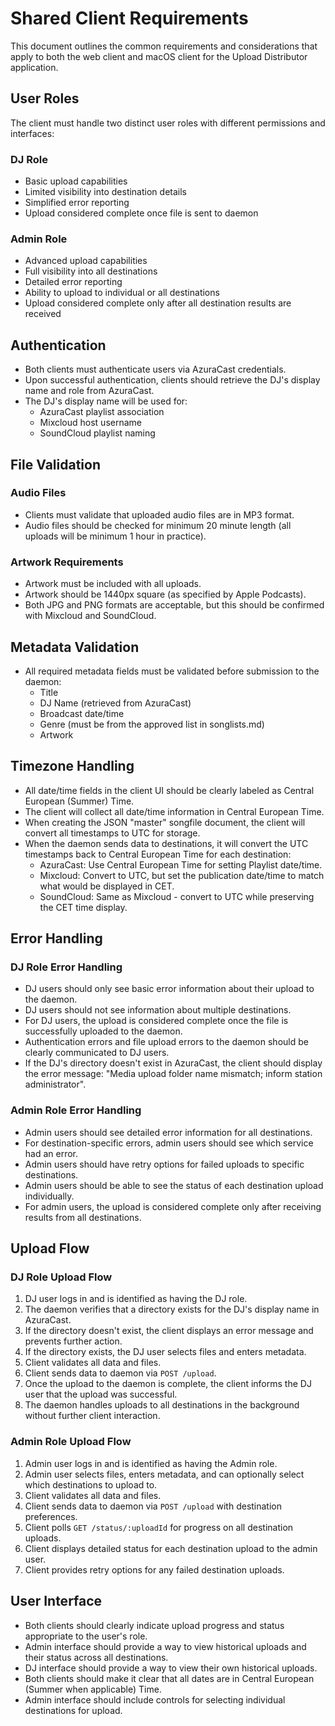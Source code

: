 # Shared Client Requirements

This document outlines the common requirements and considerations that apply to both the web client and macOS client for the Upload Distributor application.

## User Roles

The client must handle two distinct user roles with different permissions and interfaces:

### DJ Role
- Basic upload capabilities
- Limited visibility into destination details
- Simplified error reporting
- Upload considered complete once file is sent to daemon

### Admin Role
- Advanced upload capabilities
- Full visibility into all destinations
- Detailed error reporting
- Ability to upload to individual or all destinations
- Upload considered complete only after all destination results are received

## Authentication

- Both clients must authenticate users via AzuraCast credentials.
- Upon successful authentication, clients should retrieve the DJ's display name and role from AzuraCast.
- The DJ's display name will be used for:
  - AzuraCast playlist association
  - Mixcloud host username
  - SoundCloud playlist naming

## File Validation

### Audio Files

- Clients must validate that uploaded audio files are in MP3 format.
- Audio files should be checked for minimum 20 minute length (all uploads will be minimum 1 hour in practice).

### Artwork Requirements

- Artwork must be included with all uploads.
- Artwork should be 1440px square (as specified by Apple Podcasts).
- Both JPG and PNG formats are acceptable, but this should be confirmed with Mixcloud and SoundCloud.

## Metadata Validation

- All required metadata fields must be validated before submission to the daemon:
  - Title
  - DJ Name (retrieved from AzuraCast)
  - Broadcast date/time
  - Genre (must be from the approved list in songlists.md)
  - Artwork

## Timezone Handling

- All date/time fields in the client UI should be clearly labeled as Central European (Summer) Time.
- The client will collect all date/time information in Central European Time.
- When creating the JSON "master" songfile document, the client will convert all timestamps to UTC for storage.
- When the daemon sends data to destinations, it will convert the UTC timestamps back to Central European Time for each destination:
  - AzuraCast: Use Central European Time for setting Playlist date/time.
  - Mixcloud: Convert to UTC, but set the publication date/time to match what would be displayed in CET.
  - SoundCloud: Same as Mixcloud - convert to UTC while preserving the CET time display.

## Error Handling

### DJ Role Error Handling
- DJ users should only see basic error information about their upload to the daemon.
- DJ users should not see information about multiple destinations.
- For DJ users, the upload is considered complete once the file is successfully uploaded to the daemon.
- Authentication errors and file upload errors to the daemon should be clearly communicated to DJ users.
- If the DJ's directory doesn't exist in AzuraCast, the client should display the error message: "Media upload folder name mismatch; inform station administrator".

### Admin Role Error Handling
- Admin users should see detailed error information for all destinations.
- For destination-specific errors, admin users should see which service had an error.
- Admin users should have retry options for failed uploads to specific destinations.
- Admin users should be able to see the status of each destination upload individually.
- For admin users, the upload is considered complete only after receiving results from all destinations.

## Upload Flow

### DJ Role Upload Flow
1. DJ user logs in and is identified as having the DJ role.
2. The daemon verifies that a directory exists for the DJ's display name in AzuraCast.
3. If the directory doesn't exist, the client displays an error message and prevents further action.
4. If the directory exists, the DJ user selects files and enters metadata.
5. Client validates all data and files.
6. Client sends data to daemon via `POST /upload`.
7. Once the upload to the daemon is complete, the client informs the DJ user that the upload was successful.
8. The daemon handles uploads to all destinations in the background without further client interaction.

### Admin Role Upload Flow
1. Admin user logs in and is identified as having the Admin role.
2. Admin user selects files, enters metadata, and can optionally select which destinations to upload to.
3. Client validates all data and files.
4. Client sends data to daemon via `POST /upload` with destination preferences.
5. Client polls `GET /status/:uploadId` for progress on all destination uploads.
6. Client displays detailed status for each destination upload to the admin user.
7. Client provides retry options for any failed destination uploads.

## User Interface

- Both clients should clearly indicate upload progress and status appropriate to the user's role.
- Admin interface should provide a way to view historical uploads and their status across all destinations.
- DJ interface should provide a way to view their own historical uploads.
- Both clients should make it clear that all dates are in Central European (Summer when applicable) Time.
- Admin interface should include controls for selecting individual destinations for upload.
